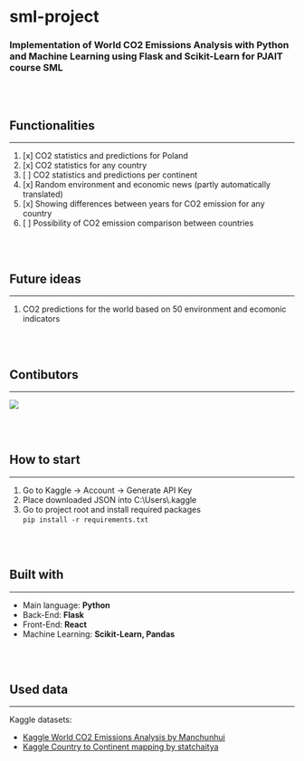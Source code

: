 # sml-project

### Implementation of World CO2 Emissions Analysis with Python and Machine Learning using Flask and Scikit-Learn for PJAIT course SML

<br /><br />

## Functionalities
<hr>

1. [x] CO2 statistics and predictions for Poland
2. [x] CO2 statistics for any country
3. [ ] CO2 statistics and predictions per continent
4. [x] Random environment and economic news (partly automatically translated)
5. [x] Showing differences between years for CO2 emission for any country
6. [ ] Possibility of CO2 emission comparison between countries

<br /><br />

## Future ideas
<hr>

1. CO2 predictions for the world based on 50 environment and ecomonic indicators

<br /><br />

## Contibutors
<hr>
<a href="https://github.com/s18651/sml-project/graphs/contributors">
  <img src="https://contrib.rocks/image?repo=s18651/sml-project" />
</a>

<br /><br />

## How to start
<hr>

1. Go to Kaggle -> Account -> Generate API Key
2. Place downloaded JSON into C:\Users\\.kaggle
3. Go to project root and install required packages <br />
```pip install -r requirements.txt```

<br /><br />

## Built with
<hr>

* Main language: **Python**
* Back-End: **Flask**
* Front-End: **React**
* Machine Learning: **Scikit-Learn, Pandas**

<br /><br />

## Used data
<hr>

Kaggle datasets:
* [Kaggle World CO2 Emissions Analysis by Manchunhui](https://www.kaggle.com/manchunhui/world-co2-emissions-analysis)
* [Kaggle Country to Continent mapping by statchaitya](https://www.kaggle.com/statchaitya/country-to-continent)





